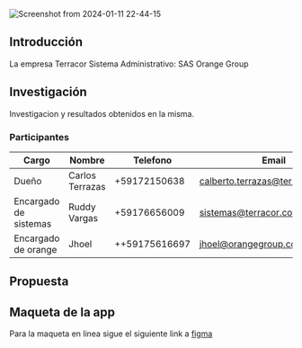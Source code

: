 ![Screenshot from 2024-01-11 22-44-15](https://github.com/Terracor-Bolivia/.github/assets/7370358/e05e167a-bb86-473b-837d-3317df14fc3d)

## Introducción

La empresa Terracor Sistema Administrativo: SAS Orange Group 

## Investigación

Investigacion y resultados obtenidos en la misma.

### Participantes

|Cargo|Nombre|Telefono|Email|
|------|------|------|------|
|Dueño|Carlos Terrazas|+59172150638|calberto.terrazas@terracor.com.bo|
|Encargado de sistemas|Ruddy Vargas|+59176656009|sistemas@terracor.com.bo|
|Encargado de orange|Jhoel|++59175616697|jhoel@orangegroup.com.bo|

## Propuesta


## Maqueta de la app

Para la maqueta en linea sigue el siguiente link a [figma](https://www.figma.com/file/JN0jsdO9thzC03C1O1L0DA/Terracor?type=design&node-id=22-122&mode=design&t=ru82BWvoPgVRI3bi-0)
